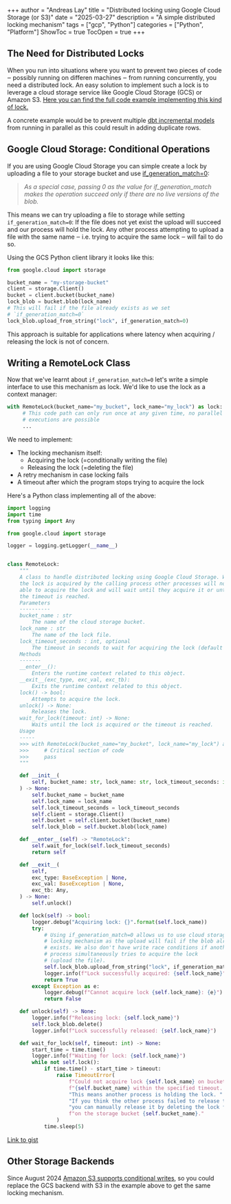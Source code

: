 +++
author = "Andreas Lay"
title = "Distributed locking using Google Cloud Storage (or S3)"
date = "2025-03-27"
description = "A simple distributed locking mechanism"
tags = ["gcp", "Python"]
categories = ["Python", "Platform"]
ShowToc = true
TocOpen = true
+++

## The Need for Distributed Locks

When you run into situations where you want to prevent two pieces of code ‒ possibly running on differen machines ‒ from running concurrently, you need a distributed lock. An easy solution to implement such a lock is to leverage a cloud storage service like Google Cloud Storage (GCS) or Amazon S3. [Here you can find the full code example implementing this kind of lock.](https://gist.github.com/layandreas/7e2fb6a44c17bb61ff45107c856cfb0f)

A concrete example would be to prevent multiple [dbt incremental models](https://docs.getdbt.com/docs/build/incremental-models#configure-incremental-materializations) from running in parallel as this could result in adding duplicate rows.

## Google Cloud Storage: Conditional Operations

If you are using Google Cloud Storage you can simple create a lock by uploading a file to your storage bucket
and use [if_generation_match=0](https://cloud.google.com/python/docs/reference/storage/latest/generation_metageneration#using-ifgenerationmatch):

> _As a special case, passing 0 as the value for if_generation_match makes the operation succeed only if there are no live versions of the blob._

This means we can try uploading a file to storage while setting `if_generation_match=0`: If the file does not yet exist the upload will succeed and our process will hold the lock. Any other process attempting to upload a file with the same name ‒ i.e. trying to acquire the same lock ‒ will fail to do so.

Using the GCS Python client library it looks like this:

```python
from google.cloud import storage

bucket_name = "my-storage-bucket"
client = storage.Client()
bucket = client.bucket(bucket_name)
lock_blob = bucket.blob(lock_name)
# This will fail if the file already exists as we set
# `if_generation_match=0`
lock_blob.upload_from_string("lock", if_generation_match=0)
```

This approach is suitable for applications where latency when acquiring / releasing the lock is not of concern.

## Writing a RemoteLock Class

Now that we've learnt about `if_generation_match=0` let's write a simple interface to use this mechanism as lock. We'd like to use the lock as a context manager:

```python
with RemoteLock(bucket_name="my_bucket", lock_name="my_lock") as lock:
     # This code path can only run once at any given time, no parallel
     # executions are possible
     ...

```

We need to implement:

- The locking mechanism itself:
  - Acquiring the lock (=conditionally writing the file)
  - Releasing the lock (=deleting the file)
- A retry mechanism in case locking fails
- A timeout after which the program stops trying to acquire the lock

Here's a Python class implementing all of the above:

```python
import logging
import time
from typing import Any

from google.cloud import storage

logger = logging.getLogger(__name__)


class RemoteLock:
    """
    A class to handle distributed locking using Google Cloud Storage. While
    the lock is acquired by the calling process other processes will not be
    able to acquire the lock and will wait until they acquire it or until
    the timeout is reached.
    Parameters
    ----------
    bucket_name : str
        The name of the cloud storage bucket.
    lock_name : str
        The name of the lock file.
    lock_timeout_seconds : int, optional
        The timeout in seconds to wait for acquiring the lock (default is 60).
    Methods
    -------
    __enter__():
        Enters the runtime context related to this object.
    __exit__(exc_type, exc_val, exc_tb):
        Exits the runtime context related to this object.
    lock() -> bool:
        Attempts to acquire the lock.
    unlock() -> None:
        Releases the lock.
    wait_for_lock(timeout: int) -> None:
        Waits until the lock is acquired or the timeout is reached.
    Usage
    -----
    >>> with RemoteLock(bucket_name="my_bucket", lock_name="my_lock") as lock:
    >>>     # Critical section of code
    >>>     pass
    """

    def __init__(
        self, bucket_name: str, lock_name: str, lock_timeout_seconds: int = 60
    ) -> None:
        self.bucket_name = bucket_name
        self.lock_name = lock_name
        self.lock_timeout_seconds = lock_timeout_seconds
        self.client = storage.Client()
        self.bucket = self.client.bucket(bucket_name)
        self.lock_blob = self.bucket.blob(lock_name)

    def __enter__(self) -> "RemoteLock":
        self.wait_for_lock(self.lock_timeout_seconds)
        return self

    def __exit__(
        self,
        exc_type: BaseException | None,
        exc_val: BaseException | None,
        exc_tb: Any,
    ) -> None:
        self.unlock()

    def lock(self) -> bool:
        logger.debug("Acquiring lock: {}".format(self.lock_name))
        try:
            # Using if_generation_match=0 allows us to use cloud storage as a
            # locking mechanism as the upload will fail if the blob already
            # exists. We also don't have write race conditions if another
            # process simultaneously tries to acquire the lock
            # (upload the file).
            self.lock_blob.upload_from_string("lock", if_generation_match=0)
            logger.info(f"Lock successfully acquired: {self.lock_name}")
            return True
        except Exception as e:
            logger.debug(f"Cannot acquire lock {self.lock_name}: {e}")
            return False

    def unlock(self) -> None:
        logger.info(f"Releasing lock: {self.lock_name}")
        self.lock_blob.delete()
        logger.info(f"Lock successfully released: {self.lock_name}")

    def wait_for_lock(self, timeout: int) -> None:
        start_time = time.time()
        logger.info(f"Waiting for lock: {self.lock_name}")
        while not self.lock():
            if time.time() - start_time > timeout:
                raise TimeoutError(
                    f"Could not acquire lock {self.lock_name} on bucket "
                    f"{self.bucket_name} within the specified timeout. "
                    "This means another process is holding the lock. "
                    "If you think the other process failed to release the lock "
                    "you can manually release it by deleting the lock file "
                    f"on the storage bucket {self.bucket_name}."
                )
            time.sleep(5)
```

[Link to gist](https://gist.github.com/layandreas/7e2fb6a44c17bb61ff45107c856cfb0f)

## Other Storage Backends

Since August 2024 [Amazon S3 supports conditional writes](https://aws.amazon.com/about-aws/whats-new/2024/08/amazon-s3-conditional-writes/), so you could replace the GCS backend with S3 in the example above to get the same locking mechanism.
